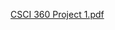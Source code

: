 [CSCI 360 Project 1.pdf](https://github.com/user-attachments/files/21261329/CSCI.360.Project.1.pdf)
